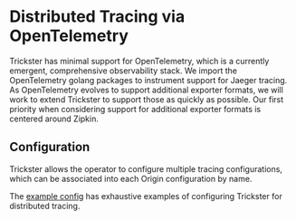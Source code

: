 # Distributed Tracing via OpenTelemetry

Trickster has minimal support for OpenTelemetry, which is a currently emergent, comprehensive observability stack. We import the OpenTelemetry golang packages to instrument support for Jaeger tracing. As OpenTelemetry evolves to support additional exporter formats, we will work to extend  Trickster to support those as quickly as possible. Our first priority when considering support for additional exporter formats is centered around Zipkin.

## Configuration

Trickster allows the operator to configure multiple tracing configurations, which can be associated into each Origin configuration by name.

The [example config](../cmd/trickster/conf/example.conf) has exhaustive examples of configuring Trickster for distributed tracing.
